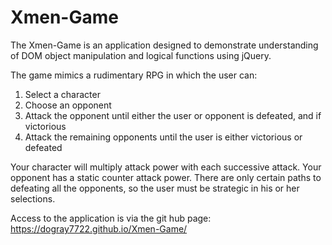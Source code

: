 # Xmen-Game

The Xmen-Game is an application designed to demonstrate understanding of DOM object manipulation and logical functions using jQuery.  

The game mimics a rudimentary RPG in which the user can:
1.  Select a character
2.  Choose an opponent
3.  Attack the opponent until either the user or opponent is defeated, and if victorious
4.  Attack the remaining opponents until the user is either victorious or defeated

Your character will multiply attack power with each successive attack.
Your opponent has a static counter attack power.
There are only certain paths to defeating all the opponents, so the user must be strategic in his or her selections.

Access to the application is via the git hub page:
https://dogray7722.github.io/Xmen-Game/
